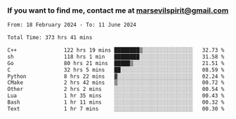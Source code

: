 ### If you want to find me, contact me at marsevilspirit@gmail.com

<!--
**marsevilspirit/marsevilspirit** is a ✨ _special_ ✨ repository because its `README.md` (this file) appears on your GitHub profile.

Here are some ideas to get you started:

- 🔭 I’m currently working on ...
- 🌱 I’m currently learning ...
- 👯 I’m looking to collaborate on ...
- 🤔 I’m looking for help with ...
- 💬 Ask me about ...
- 📫 How to reach me: ...
- 😄 Pronouns: ...
- ⚡ Fun fact: ...
-->
<!--START_SECTION:waka-->

```txt
From: 18 February 2024 - To: 11 June 2024

Total Time: 373 hrs 41 mins

C++               122 hrs 19 mins ████████▒░░░░░░░░░░░░░░░░   32.73 %
sh                118 hrs 1 min   ████████░░░░░░░░░░░░░░░░░   31.58 %
Go                80 hrs 21 mins  █████▒░░░░░░░░░░░░░░░░░░░   21.51 %
C                 32 hrs 5 mins   ██░░░░░░░░░░░░░░░░░░░░░░░   08.59 %
Python            8 hrs 22 mins   ▓░░░░░░░░░░░░░░░░░░░░░░░░   02.24 %
CMake             2 hrs 42 mins   ▒░░░░░░░░░░░░░░░░░░░░░░░░   00.72 %
Other             2 hrs 2 mins    ░░░░░░░░░░░░░░░░░░░░░░░░░   00.54 %
Lua               1 hr 35 mins    ░░░░░░░░░░░░░░░░░░░░░░░░░   00.43 %
Bash              1 hr 11 mins    ░░░░░░░░░░░░░░░░░░░░░░░░░   00.32 %
Text              1 hr 7 mins     ░░░░░░░░░░░░░░░░░░░░░░░░░   00.30 %
```

<!--END_SECTION:waka-->
